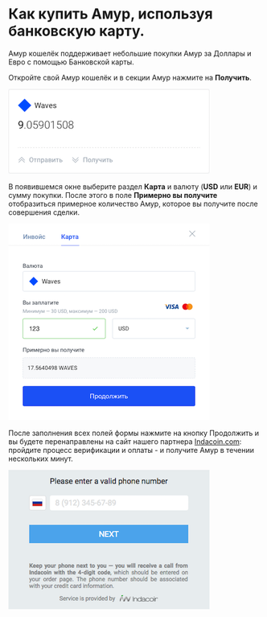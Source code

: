 # **Как купить Амур, используя банковскую карту**.

Амур кошелёк поддерживает небольшие покупки Амур за Доллары и Евро с помощью Банковской карты.

Откройте свой Амур кошелёк и в секции Амур нажмите на **Получить**.

![](/_assets/buying_amur_using_card_01.png)

В появившемся окне выберите раздел **Карта** и валюту (**USD** или **EUR**) и сумму покупки.
После этого в поле **Примерно вы получите** отобразиться примерное количество Амур, которое вы получите после совершения сделки.

![](/_assets/buying_amur_using_card_02.png)

После заполнения всех полей формы нажмите на кнопку Продолжить и вы будете перенаправлены на сайт нашего партнера [Indacoin.com](https://indacoin.com/): пройдите процесс верификации и оплаты - и получите Амур в течении нескольких минут.

![](/_assets/buying_amur_using_card_03.png)
